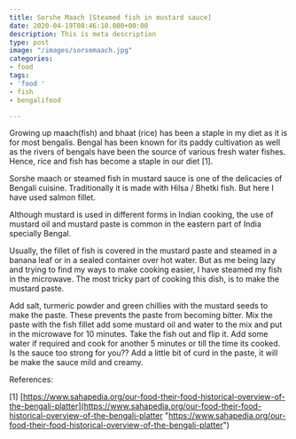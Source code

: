```yaml
---
title: Sorshe Maach [Steamed fish in mustard sauce]
date: 2020-04-19T08:46:10.000+00:00
description: This is meta description
type: post
image: "/images/sorsemaach.jpg"
categories:
- food
tags:
- 'food '
- fish
- bengalifood

---
```

Growing up maach(fish) and bhaat (rice) has been a staple in my diet as it is for most bengalis. Bengal has been known for its paddy cultivation as well as the rivers of bengals have been the source of various fresh water fishes. Hence, rice and fish has become a staple in our diet \[1\].

Sorshe maach or steamed fish in mustard sauce is one of the delicacies of Bengali cuisine. Traditionally it is made with Hilsa / Bhetki fish. But here I have used salmon fillet.

Although mustard is used in different forms in Indian cooking, the use of mustard oil and mustard paste is common in the eastern part of India specially Bengal.

Usually, the fillet of fish is covered in the mustard paste and steamed in a banana leaf or in a sealed container over hot water. But as me being lazy and trying to find my ways to make cooking easier, I have steamed my fish in the microwave.  The most tricky part of cooking this dish, is to make the mustard paste.

Add salt, turmeric powder and green chillies with the mustard seeds to make the paste. These prevents the paste from becoming bitter. Mix the paste with the fish fillet add some mustard oil and water to the mix and put in the microwave for 10 minutes. Take the fish out and flip it. Add some water if required and cook for another 5 minutes or till the time its cooked. Is the sauce too strong for you?? Add a little bit of curd in the paste, it will be make the sauce mild and creamy.

References:

\[1\] [https://www.sahapedia.org/our-food-their-food-historical-overview-of-the-bengali-platter](https://www.sahapedia.org/our-food-their-food-historical-overview-of-the-bengali-platter "https://www.sahapedia.org/our-food-their-food-historical-overview-of-the-bengali-platter")